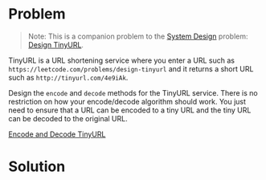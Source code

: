 
# Problem

> Note: This is a companion problem to the [System
Design](https://leetcode.com/problemset/system-design/) problem: [Design
TinyURL](https://leetcode.com/problems/design-tinyurl/).

TinyURL is a URL shortening service where you enter a URL such as
`https://leetcode.com/problems/design-tinyurl` and it returns a short URL such
as `http://tinyurl.com/4e9iAk`.

Design the `encode` and `decode` methods for the TinyURL service. There is no
restriction on how your encode/decode algorithm should work. You just need to
ensure that a URL can be encoded to a tiny URL and the tiny URL can be decoded
to the original URL.



[Encode and Decode TinyURL](https://leetcode.com/problems/encode-and-decode-tinyurl)

# Solution



